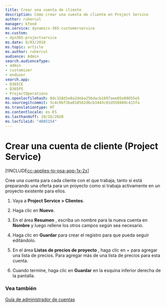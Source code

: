 ```yaml
---
title: Crear una cuenta de cliente
description: Cómo crear una cuenta de cliente en Project Service
author: ruhercul
manager: kfend
ms.service: dynamics-365-customerservice
ms.custom:
- dyn365-projectservice
ms.date: 8/03/2018
ms.topic: article
ms.author: ruhercul
audience: Admin
search.audienceType:
- admin
- customizer
- enduser
search.app:
- D365CE
- D365PS
- ProjectOperations
ms.openlocfilehash: 0dc328d1e0a2deba256dacb1697aee65e89055e5
ms.sourcegitcommit: 5c4c9bf3ba018562d6cb3443c01d550489c415fa
ms.translationtype: HT
ms.contentlocale: es-ES
ms.lasthandoff: 10/16/2020
ms.locfileid: "4085154"
---
```

# <a name="create-a-customer-account-project-service"></a>Crear una cuenta de cliente (Project Service)

[!INCLUDE[cc-applies-to-psa-app-1x-2x](../includes/cc-applies-to-psa-app-1x-2x.md)]

Cree una cuenta para cada cliente con el que trabaja, tanto si está preparando una oferta para un proyecto como si trabaja activamente en un proyecto existente para ellos.  
  
1.  Vaya a **Project Service > Clientes**.  
  
2.  Haga clic en **Nuevo**.  
  
3.  En el área **Resumen** , escriba un nombre para la nueva cuenta en **Nombre** y luego rellene los otros campos según sea necesario.  
  
4.  Haga clic en **Guardar** para crear el registro para que pueda seguir editándolo.  
  
5.  En el área **Listas de precios de proyecto** , haga clic en + para agregar una lista de precios. Para agregar más de una lista de precios para esta cuenta.  
  
6.  Cuando termine, haga clic en **Guardar** en la esquina inferior derecha de la pantalla.  
  
### <a name="see-also"></a>Vea también  
 [Guía de administrador de cuentas](../psa/account-manager-guide.md)
